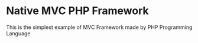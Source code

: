 # Native MVC PHP Framework

This is the simplest example of MVC Framework made by PHP Programming Language
